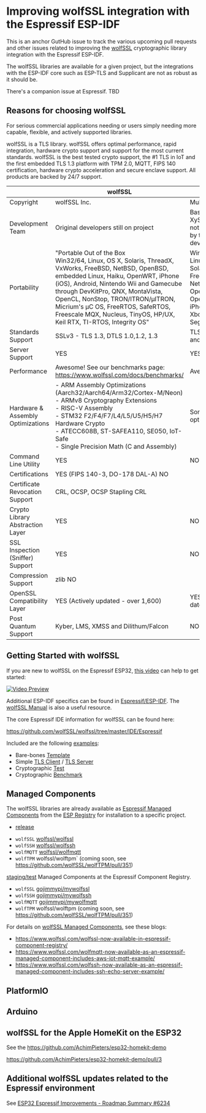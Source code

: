 # Improving wolfSSL integration with the Espressif ESP-IDF

This is an anchor GutHub issue to track the various upcoming pull requests and other issues related to improving the [wolfSSL](https://www.wolfssl.com/) cryptographic library integration with the Espressif ESP-IDF.

The wolfSSL libraries are available for a given project, but the integrations with the ESP-IDF core such as ESP-TLS and Supplicant are not as robust as it should be.

There's a companion issue at Espressif. TBD

## Reasons for choosing wolfSSL

For serious commercial applications needing or users simply needing more capable, flexible, and actively supported libraries.

wolfSSL is a TLS library. wolfSSL offers optimal performance, rapid integration, hardware crypto support and support for the most current standards. wolfSSL is the best tested crypto support, the #1 TLS in IoT and the first embedded TLS 1.3 platform with TPM 2.0, MQTT, FIPS 140 certification, hardware crypto acceleration and secure enclave support. All products are backed by 24/7 support.  

|                  | wolfSSL      | mbed TLS |
| ---------------- | ------------ | -------- |
| Copyright        | wolfSSL Inc. | Multiple Owners | 
| Development Team | Original developers still on project | Based on XySSL/PolarSSL, not maintained by the original developers |
| Portability      | "Portable Out of the Box <br /> Win32/64, Linux, OS X, Solaris, ThreadX, VxWorks, FreeBSD, NetBSD, OpenBSD, embedded Linux, Haiku, OpenWRT, iPhone (iOS), Android, Nintendo Wii and Gamecube through DevKitPro, QNX, MontaVista, OpenCL, NonStop, TRON/ITRON/µITRON, Micrium's µC OS, FreeRTOS, SafeRTOS, Freescale MQX, Nucleus, TinyOS, HP/UX, Keil RTX, TI-RTOS, Integrity OS" | Win32/64, Linux, OS X, Solaris, FreeBSD, NetBSD, OpenBSD, OpenWRT, iPhone (iOS), Xbox, Android, SeggerOS |
| Standards Support | SSLv3 - TLS 1.3, DTLS 1.0,1.2, 1.3 | TLS 1.2/TLS 1.3 and DTLS 1.2 |
| Server Support | YES | YES |
| Performance | Awesome! See our benchmarks page: https://www.wolfssl.com/docs/benchmarks/ | Average |
| Hardware & Assembly Optimizations | - ARM Assembly Optimizations (Aarch32/Aarch64/Arm32/Cortex-M/Neon) <br >- ARMv8 Cryptography Extensions<br >- RISC-V Assembly<br >- STM32 F2/F4/F7/L4/L5/U5/H5/H7 Hardware Crypto<br >- ATECC608B, ST-SAFEA110, SE050, IoT-Safe<br >- Single Precision Math (C and Assembly) | Some ARM optimizations |
| Command Line Utility | YES | NO |
| Certifications | YES (FIPS 140-3, DO-178 DAL-A) NO |
| Certificate Revocation Support | CRL, OCSP, OCSP Stapling CRL |
| Crypto Library Abstraction Layer | YES | NO | 
| SSL Inspection (Sniffer) Support | YES | NO |
| Compression Support | zlib NO |
| OpenSSL Compatibility Layer | YES (Actively updated - over 1,600) | YES (Out of date) |
| Post Quantum Support | Kyber, LMS, XMSS and Dilithum/Falcon| NO |
## Getting Started with wolfSSL

If you are new to wolfSSL on the Espressif ESP32, [this video](https://www.youtube.com/watch?v=CzwA3ZBZBZ8)
can help to get started:

[![Video Preview](https://img.youtube.com/vi/CzwA3ZBZBZ8/0.jpg)](https://www.youtube.com/watch?v=CzwA3ZBZBZ8)

Additional ESP-IDF specifics can be found in [Espressif/ESP-IDF](./ESP-IDF/README.md). The [wolfSSL Manual](https://www.wolfssl.com/documentation/manuals/wolfssl/index.html) is also a useful
resource.

The core Espressif IDE information for wolfSSL can be found here:

https://github.com/wolfSSL/wolfssl/tree/master/IDE/Espressif

Included are the following [examples](https://github.com/wolfSSL/wolfssl/tree/master/IDE/Espressif/ESP-IDF/examples/README.md):

* Bare-bones [Template](https://github.com/wolfSSL/wolfssl/tree/master/IDE/Espressif/ESP-IDF/examples/template/README.md)
* Simple [TLS Client](https://github.com/wolfSSL/wolfssl/tree/master/IDE/Espressif/ESP-IDF/examples/wolfssl_client/README.md) / [TLS Server](https://github.com/wolfSSL/wolfssl/tree/master/IDE/Espressif/ESP-IDF/examples/wolfssl_server/README.md)
* Cryptographic [Test](https://github.com/wolfSSL/wolfssl/tree/master/IDE/Espressif/ESP-IDF/examples/wolfssl_test/README.md)
* Cryptographic [Benchmark](/examples/wolfssl_benchmark/README.md)


 
## Managed Components

The wolfSSL libraries are already available as [Espressif Managed Components](https://docs.espressif.com/projects/idf-component-manager/en/latest/) from the [ESP Registry](https://docs.espressif.com/projects/idf-component-manager/en/latest/) for installation to a specific project.

* [release](https://components.espressif.com/components?q=namespace:wolfssl)
 - `wolfSSL` [wolfssl/wolfssl](https://components.espressif.com/components/wolfssl/wolfssl/)
 - `wolfSSH` [wolfssl/wolfssh](https://components.espressif.com/components/wolfssl/wolfssh/)
 - `wolfMQTT` [wolfssl/wolfmqtt](https://components.espressif.com/components/wolfssl/wolfmqtt/)
 - `wolfTPM` wolfssl/wolftpm` (coming soon, see https://github.com/wolfSSL/wolfTPM/pull/351)

[staging/test](https://components-staging.espressif.com/components?q=namespace:gojimmypi) Managed Components at the Espressif Component Registry.
 - `wolfSSL` [gojimmypi/mywolfssl](https://components-staging.espressif.com/components/gojimmypi/mywolfssl/)
 - `wolfSSH` [gojimmypi/mywolfssh](https://components-staging.espressif.com/components/gojimmypi/mywolfssh/)
 - `wolfMQTT` [gojimmypi/mywolfmqtt](https://components-staging.espressif.com/components/gojimmypi/mywolfmqtt/)
 - `wolfTPM` wolfssl/wolftpm (coming soon, see https://github.com/wolfSSL/wolfTPM/pull/351)

For details on [wolfSSL Managed Components](https://components.espressif.com/components?q=namespace:wolfssl),  see  these blogs:

- https://www.wolfssl.com/wolfssl-now-available-in-espressif-component-registry/
- https://www.wolfssl.com/wolfmqtt-now-available-as-an-espressif-managed-component-includes-aws-iot-mqtt-example/
- https://www.wolfssl.com/wolfssh-now-available-as-an-espressif-managed-component-includes-ssh-echo-server-example/


## PlatformIO

## Arduino

## wolfSSL for the Apple HomeKit on the ESP32

See the https://github.com/AchimPieters/esp32-homekit-demo

https://github.com/AchimPieters/esp32-homekit-demo/pull/3

## Additional wolfSSL updates related to the Espressif environment

See [ESP32 Espressif Improvements - Roadmap Summary #6234](https://github.com/wolfSSL/wolfssl/issues/6234)
